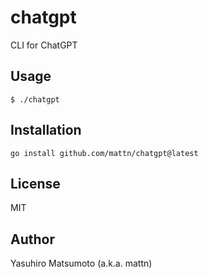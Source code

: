 # chatgpt

CLI for ChatGPT

## Usage

```
$ ./chatgpt
```

## Installation

```
go install github.com/mattn/chatgpt@latest
```

## License

MIT

## Author

Yasuhiro Matsumoto (a.k.a. mattn)
